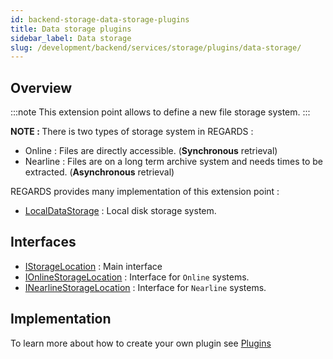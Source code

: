 ```yaml
---
id: backend-storage-data-storage-plugins
title: Data storage plugins
sidebar_label: Data storage
slug: /development/backend/services/storage/plugins/data-storage/
---
```



## Overview

:::note
This extension point allows to define a new file storage system.
:::

<b>NOTE : </b> There is two types of storage system in REGARDS :

 * Online : Files are directly accessible. (**Synchronous** retrieval)
 * Nearline : Files are on a long term archive system and needs times to be extracted. (**Asynchronous** retrieval)

REGARDS provides many implementation of this extension point :
 - [LocalDataStorage](https://github.com/RegardsOss/regards-plugins/blob/master/storage-plugins/local-storage-location/src/main/java/fr/cnes/regards/modules/storage/plugin/local/LocalDataStorage.java) : Local disk storage system.

## Interfaces

   - [IStorageLocation](https://github.com/RegardsOss/regards-backend/blob/master/rs-storage/storage/storage-domain/src/main/java/fr/cnes/regards/modules/storage/domain/plugin/IStorageLocation.java) : Main interface
   - [IOnlineStorageLocation](https://github.com/RegardsOss/regards-backend/blob/master/rs-storage/storage/storage-domain/src/main/java/fr/cnes/regards/modules/storage/domain/plugin/IOnlineStorageLocation.java) : Interface for `Online` systems.
   - [INearlineStorageLocation](https://github.com/RegardsOss/regards-backend/blob/master/rs-storage/storage/storage-domain/src/main/java/fr/cnes/regards/modules/storage/domain/plugin/INearlineStorageLocation.java) : Interface for `Nearline` systems.


## Implementation

To learn more about how to create your own plugin see [Plugins](../../../framework/modules/plugins.md)


